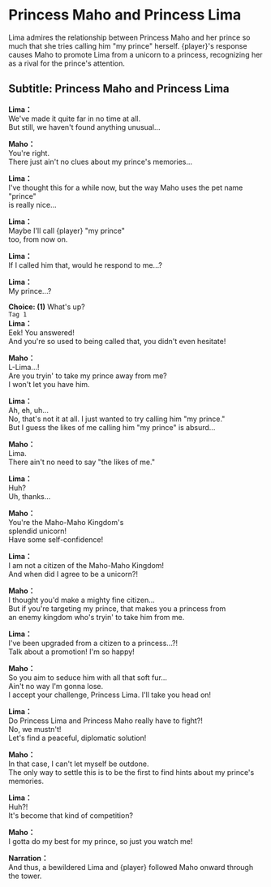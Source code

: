 # Princess Maho and Princess Lima
Lima admires the relationship between Princess Maho and her prince so much that she tries calling him \"my prince\" herself. {player}'s response causes Maho to promote Lima from a unicorn to a princess, recognizing her as a rival for the prince's attention.
  
## Subtitle: Princess Maho and Princess Lima
  
**Lima：**  
We've made it quite far in no time at all.  
But still, we haven't found anything unusual...  
  
**Maho：**  
You're right.  
There just ain't no clues about my prince's memories...  
  
**Lima：**  
I've thought this for a while now, but the way Maho uses the pet name \"prince\"  
is really nice...  
  
**Lima：**  
Maybe I'll call {player} \"my prince\"  
too, from now on.  
  
**Lima：**  
If I called him that, would he respond to me...?  
  
**Lima：**  
My prince...?  
  
**Choice: (1)**  What's up?  
`Tag 1`  
**Lima：**  
Eek! You answered!  
And you're so used to being called that, you didn't even hesitate!  
  
**Maho：**  
L-Lima...!  
Are you tryin' to take my prince away from me?  
I won't let you have him.  
  
**Lima：**  
Ah, eh, uh...  
No, that's not it at all. I just wanted to try calling him \"my prince.\"  
But I guess the likes of me calling him \"my prince\" is absurd...  
  
**Maho：**  
Lima.  
There ain't no need to say \"the likes of me.\"  
  
**Lima：**  
Huh?  
Uh, thanks...  
  
**Maho：**  
You're the Maho-Maho Kingdom's  
splendid unicorn!  
Have some self-confidence!  
  
**Lima：**  
I am not a citizen of the Maho-Maho Kingdom!  
And when did I agree to be a unicorn?!  
  
**Maho：**  
I thought you'd make a mighty fine citizen...  
But if you're targeting my prince, that makes you a princess from  
an enemy kingdom who's tryin' to take him from me.  
  
**Lima：**  
I've been upgraded from a citizen to a princess...?!  
Talk about a promotion! I'm so happy!  
  
**Maho：**  
So you aim to seduce him with all that soft fur...  
Ain't no way I'm gonna lose.  
I accept your challenge, Princess Lima. I'll take you head on!  
  
**Lima：**  
Do Princess Lima and Princess Maho really have to fight?!  
No, we mustn't!  
Let's find a peaceful, diplomatic solution!  
  
**Maho：**  
In that case, I can't let myself be outdone.  
The only way to settle this is to be the first to find hints about my prince's memories.  
  
**Lima：**  
Huh?!  
It's become that kind of competition?  
  
**Maho：**  
I gotta do my best for my prince, so just you watch me!  
  
**Narration：**  
And thus, a bewildered Lima and {player} followed Maho onward through the tower.  
